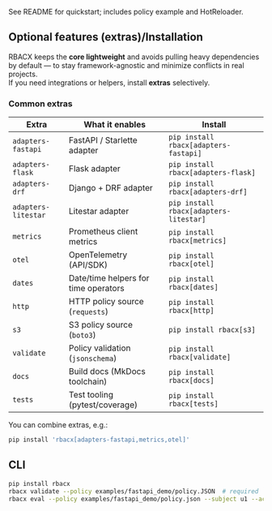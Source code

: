 See README for quickstart; includes policy example and HotReloader.

## Optional features (extras)/Installation

RBACX keeps the **core lightweight** and avoids pulling heavy dependencies by default — to stay framework-agnostic and minimize conflicts in real projects.  
If you need integrations or helpers, install **extras** selectively.

### Common extras

| Extra | What it enables | Install |
|---|---|---|
| `adapters-fastapi` | FastAPI / Starlette adapter | `pip install rbacx[adapters-fastapi]` |
| `adapters-flask` | Flask adapter | `pip install rbacx[adapters-flask]` |
| `adapters-drf` | Django + DRF adapter | `pip install rbacx[adapters-drf]` |
| `adapters-litestar` | Litestar adapter | `pip install rbacx[adapters-litestar]` |
| `metrics` | Prometheus client metrics | `pip install rbacx[metrics]` |
| `otel` | OpenTelemetry (API/SDK) | `pip install rbacx[otel]` |
| `dates` | Date/time helpers for time operators | `pip install rbacx[dates]` |
| `http` | HTTP policy source (`requests`) | `pip install rbacx[http]` |
| `s3` | S3 policy source (`boto3`) | `pip install rbacx[s3]` |
| `validate` | Policy validation (`jsonschema`) | `pip install rbacx[validate]` |
| `docs` | Build docs (MkDocs toolchain) | `pip install rbacx[docs]` |
| `tests` | Test tooling (pytest/coverage) | `pip install rbacx[tests]` |

You can combine extras, e.g.:

```bash
pip install 'rbacx[adapters-fastapi,metrics,otel]'
```


## CLI
```bash
pip install rbacx
rbacx validate --policy examples/fastapi_demo/policy.JSON  # required `validate` dependencies
rbacx eval --policy examples/fastapi_demo/policy.json --subject u1 --action read --resource-type article --context '{"mfa": true}'
```

